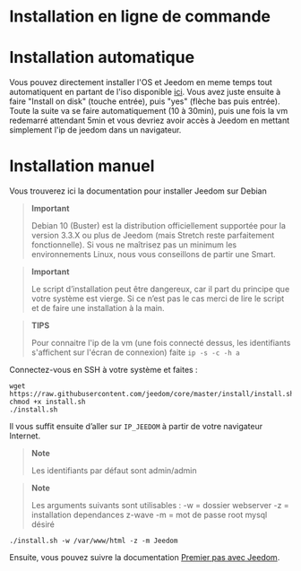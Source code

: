 # Installation en ligne de commande

# Installation automatique

Vous pouvez directement installer l'OS et Jeedom en meme temps tout automatiquent en partant de l'iso disponible [ici](https://images.jeedom.com/x86-64/). Vous avez juste ensuite à faire "Install on disk" (touche entrée), puis "yes" (flèche bas puis entrée). Toute la suite va se faire automatiquement (10 à 30min), puis une fois la vm redemarré attendant 5min et vous devriez avoir accès à Jeedom en mettant simplement l'ip de jeedom dans un navigateur.

# Installation manuel

Vous trouverez ici la documentation pour installer Jeedom sur Debian

> **Important**
>
> Debian 10 (Buster) est la distribution officiellement supportée pour la version 3.3.X ou plus de Jeedom (mais Stretch reste parfaitement fonctionnelle). Si vous ne maîtrisez pas un minimum les environnements Linux, nous vous conseillons de partir une Smart.

> **Important**
>
> Le script d’installation peut être dangereux, car il part du principe que votre système est vierge. Si ce n’est pas le cas merci de lire le script et de faire une installation à la main.

>**TIPS**
>
>Pour connaitre l'ip de la vm (une fois connecté dessus, les identifiants s'affichent sur l'écran de connexion) faite ``ip -s -c -h a``

Connectez-vous en SSH à votre système et faites :

````
wget https://raw.githubusercontent.com/jeedom/core/master/install/install.sh
chmod +x install.sh
./install.sh
````

Il vous suffit ensuite d’aller sur ``IP_JEEDOM`` à partir de votre navigateur Internet.

> **Note**
>
> Les identifiants par défaut sont admin/admin

> **Note**
>
> Les arguments suivants sont utilisables : -w = dossier webserver -z = installation dependances z-wave -m = mot de passe root mysql désiré

````
./install.sh -w /var/www/html -z -m Jeedom
````

Ensuite, vous pouvez suivre la documentation [Premier pas avec Jeedom](https://doc.jeedom.com/fr_FR/premiers-pas/index).
